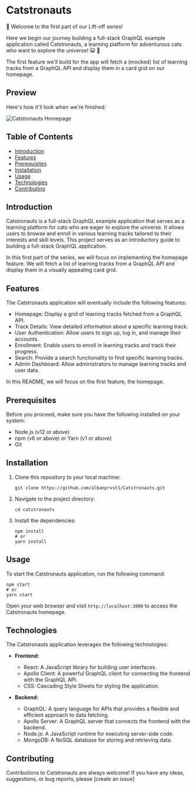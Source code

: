 # Catstronauts

👋 Welcome to the first part of our Lift-off series!

Here we begin our journey building a full-stack GraphQL example application called Catstronauts, a learning platform for adventurous cats who want to explore the universe! 😺 🚀

The first feature we'll build for the app will fetch a (mocked) list of learning tracks from a GraphQL API and display them in a card grid on our homepage.

## Preview

Here's how it'll look when we're finished:

![Catstronauts Homepage](catstronauts_homepage.png)

## Table of Contents

- [Introduction](#introduction)
- [Features](#features)
- [Prerequisites](#prerequisites)
- [Installation](#installation)
- [Usage](#usage)
- [Technologies](#technologies)
- [Contributing](#contributing)

## Introduction

Catstronauts is a full-stack GraphQL example application that serves as a learning platform for cats who are eager to explore the universe. It allows users to browse and enroll in various learning tracks tailored to their interests and skill levels. This project serves as an introductory guide to building a full-stack GraphQL application.

In this first part of the series, we will focus on implementing the homepage feature. We will fetch a list of learning tracks from a GraphQL API and display them in a visually appealing card grid.

## Features

The Catstronauts application will eventually include the following features:

- Homepage: Display a grid of learning tracks fetched from a GraphQL API.
- Track Details: View detailed information about a specific learning track.
- User Authentication: Allow users to sign up, log in, and manage their accounts.
- Enrollment: Enable users to enroll in learning tracks and track their progress.
- Search: Provide a search functionality to find specific learning tracks.
- Admin Dashboard: Allow administrators to manage learning tracks and user data.

In this README, we will focus on the first feature, the homepage.

## Prerequisites

Before you proceed, make sure you have the following installed on your system:

- Node.js (v12 or above)
- npm (v6 or above) or Yarn (v1 or above)
- Git

## Installation

1. Clone this repository to your local machine:

   ```shell
   git clone https://github.com/albanprvst1/Catstronauts.git
   ```

2. Navigate to the project directory:

   ```shell
   cd catstronauts
   ```

3. Install the dependencies:

   ```shell
   npm install
   # or
   yarn install
   ```

## Usage

To start the Catstronauts application, run the following command:

```shell
npm start
# or
yarn start
```

Open your web browser and visit `http://localhost:3000` to access the Catstronauts homepage.

## Technologies

The Catstronauts application leverages the following technologies:

- **Frontend:**
  - React: A JavaScript library for building user interfaces.
  - Apollo Client: A powerful GraphQL client for connecting the frontend with the GraphQL API.
  - CSS: Cascading Style Sheets for styling the application.

- **Backend:**
  - GraphQL: A query language for APIs that provides a flexible and efficient approach to data fetching.
  - Apollo Server: A GraphQL server that connects the frontend with the backend.
  - Node.js: A JavaScript runtime for executing server-side code.
  - MongoDB: A NoSQL database for storing and retrieving data.

## Contributing

Contributions to Catstronauts are always welcome! If you have any ideas, suggestions, or bug reports, please [create an issue]
